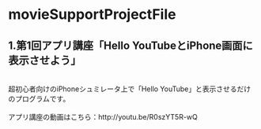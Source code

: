 movieSupportProjectFile
=======================
<h2>1.第1回アプリ講座「Hello YouTubeとiPhone画面に表示させよう」</h2><br/>
超初心者向けのiPhoneシュミレータ上で「Hello YouTube」と表示させるだけのプログラムです。<br/>
<br/>
アプリ講座の動画はこちら：http://youtu.be/R0szYT5R-wQ
